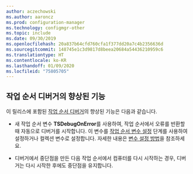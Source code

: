 ```yaml
---
author: aczechowski
ms.author: aaroncz
ms.prod: configuration-manager
ms.technology: configmgr-other
ms.topic: include
ms.date: 09/30/2019
ms.openlocfilehash: 20a837b64cfd760cfa1f377dd20a7c4b2356636d
ms.sourcegitcommit: 148745e1c3d9817d8beea20684a54436210959c6
ms.translationtype: HT
ms.contentlocale: ko-KR
ms.lasthandoff: 01/09/2020
ms.locfileid: "75805705"
---
```

## <a name="bkmk_tsdebug"></a> 작업 순서 디버거의 향상된 기능

이 릴리스에 포함된 [작업 순서 디버거](/sccm/osd/deploy-use/debug-task-sequence)의 향상된 기능은 다음과 같습니다.

- 새 작업 순서 변수 **TSDebugOnError**를 사용하여, 작업 순서에서 오류를 반환할 때 자동으로 디버거를 시작합니다. 이 변수를 [작업 순서 변수 설정](/sccm/osd/understand/task-sequence-steps#BKMK_SetTaskSequenceVariable) 단계를 사용하여 설정하거나 컬렉션 변수로 설정합니다.<!-- 5012536 --> 자세한 내용은 [변수 설정 방법](/sccm/osd/understand/using-task-sequence-variables#bkmk_set)을 참조하세요.

- 디버거에서 중단점을 만든 다음 작업 순서에서 컴퓨터를 다시 시작하는 경우, 디버거는 다시 시작한 후에도 중단점을 유지합니다.<!-- 5012509 -->
